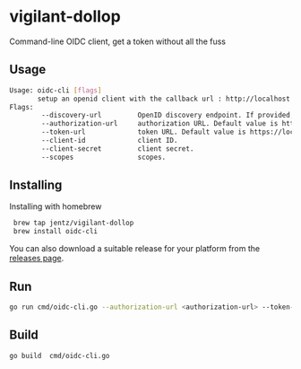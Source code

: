 # vigilant-dollop
Command-line OIDC client, get a token without all the fuss

## Usage

```bash
Usage: oidc-cli [flags]
       setup an openid client with the callback url : http://localhost:9555/callback and set below flags to get a token response
Flags:
        --discovery-url         OpenID discovery endpoint. If provided, authorization-url and token-url will be ignored.
        --authorization-url     authorization URL. Default value is https://localhost:9443/oauth2/authorize.
        --token-url             token URL. Default value is https://localhost:9443/oauth2/token
        --client-id             client ID.
        --client-secret         client secret.
        --scopes                scopes.
```
## Installing

Installing with homebrew
```bash
 brew tap jentz/vigilant-dollop
 brew install oidc-cli
 ```

You can also download a suitable release for your platform from the [releases page](https://github.com/jentz/vigilant-dollop/releases).

## Run

```bash
go run cmd/oidc-cli.go --authorization-url <authorization-url> --token-url <token-url> --client-id <client-id> --client-secret <client-secret>
```


## Build

```bash
go build  cmd/oidc-cli.go
```

